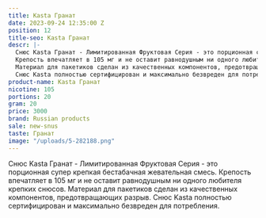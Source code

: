 ```yaml
---
title: Kasta Гранат
date: 2023-09-24 12:35:00 Z
position: 12
title-seo: Kasta Гранат
descr: |-
  Снюс Kasta Гранат - Лимитированная Фруктовая Серия - это порционная супер крепкая бестабачная жевательная смесь.
  Крепость впечатляет в 105 мг и не оставит равнодушным ни одного любителя крепких снюсов.
  Материал для пакетиков сделан из качественных компонентов, предотвращающих разрыв.
  Снюс Kasta полностью сертифицирован и максимально безвреден для потребления.
product-name: Kasta Гранат
nicotine: 105
portions: 20
gram: 20
price: 3000
brand: Russian products
sale: new-snus
taste: Гранат
image: "/uploads/5-282188.png"
---
```


Снюс Kasta Гранат - Лимитированная Фруктовая Серия - это порционная супер крепкая бестабачная жевательная смесь.
Крепость впечатляет в 105 мг и не оставит равнодушным ни одного любителя крепких снюсов.
Материал для пакетиков сделан из качественных компонентов, предотвращающих разрыв.
Снюс Kasta полностью сертифицирован и максимально безвреден для потребления.
